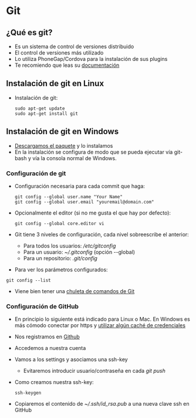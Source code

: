 # Git

## ¿Qué es git?
- Es un sistema de control de versiones distribuido
- El control de versiones más utilizado
- Lo utiliza PhoneGap/Cordova para la instalación de sus plugins
- Te recomiendo que leas su [documentación](https://git-scm.com/book/es/v1)

## Instalación de git en Linux

* Instalación de git:

  ```
  sudo apt-get update
  sudo apt-get install git
  ```


## Instalación de git en Windows

- [Descargamos el paquete](https://git-scm.com/download/win) y lo instalamos
- En la instalación se configura de modo que se pueda ejecutar vía git-bash y vía la consola normal de Windows.


### Configuración de git

* Configuración necesaria para cada commit que haga:

  ```
  git config --global user.name "Your Name"
  git config --global user.email "youremail@domain.com"
  ```

* Opcionalmente el editor \(si no me gusta el que hay por defecto\):

  ```
  git config --global core.editor vi
  ```

* Git tiene 3 niveles de configuración, cada nivel sobreescribe el anterior:

  * Para todos los usuarios: _/etc/gitconfig_
  * Para un usuario: _~/.gitconfig_  \(opción --global\)
  * Para un repositorio: _.git/config_ 

* Para ver los parámetros configurados:

```
git config --list
```

* Viene bien tener una [chuleta de comandos de Git](https://services.github.com/kit/downloads/github-git-cheat-sheet.pdf)

### Configuración de GitHub
* En principio lo siguiente está indicado para Linux o Mac. En Windows es más cómodo conectar por https y [utilizar algún caché de credenciales](https://help.github.com/articles/caching-your-github-password-in-git/#platform-windows)
* Nos registramos en [Github](https://github.com/) 
* Accedemos a nuestra cuenta
* Vamos a los settings y asociamos una ssh-key

  * Evitaremos introducir usuario/contraseña en cada _git push_

* Como creamos nuestra ssh-key:

  ```
  ssh-keygen
  ```

* Copiaremos el contenido de _~/.ssh/id\_rsa.pub_ a una nueva clave ssh en GitHub


